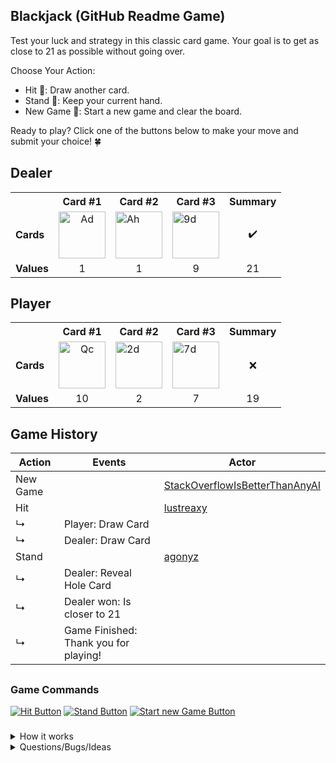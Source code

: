 ## Blackjack (GitHub Readme Game)
Test your luck and strategy in this classic card game. Your goal is to get as close to 21 as possible without going over.

Choose Your Action:
- Hit 🎴: Draw another card.
- Stand 🛑: Keep your current hand.
- New Game 🔄: Start a new game and clear the board.

Ready to play? Click one of the buttons below to make your move and submit your choice! 🍀

<!-- blackjack-area -->

## Dealer
<div>

<table>
  <tr>
    <th></th>
    <th>Card #1</th><th>Card #2</th><th>Card #3</th>
    <th>Summary</th>
  </tr>
  <tr>
    <td><strong>Cards</strong></td>
    <td align="center"><img width="75" src="assets/cards/AD.svg" alt="Ad"></td><td><img width="75" src="assets/cards/AH.svg" alt="Ah"></td><td><img width="75" src="assets/cards/9D.svg" alt="9d"></td>
    <td align="center">✔️</td>
  </tr>
  <tr>
    <td><strong>Values</strong></td>
    <td align="center">1</td><td align="center">1</td><td align="center">9</td>
    <td align="center">21</td>
  </tr>
</table>
  
</div>

## Player
<div>

<table>
  <tr>
    <th></th>
    <th>Card #1</th><th>Card #2</th><th>Card #3</th>
    <th>Summary</th>
  </tr>
  <tr>
    <td><strong>Cards</strong></td>
    <td align="center"><img width="75" src="assets/cards/QC.svg" alt="Qc"></td><td><img width="75" src="assets/cards/2D.svg" alt="2d"></td><td><img width="75" src="assets/cards/7D.svg" alt="7d"></td>
    <td align="center">❌</td>
  </tr>
  <tr>
    <td><strong>Values</strong></td>
    <td align="center">10</td><td align="center">2</td><td align="center">7</td>
    <td align="center">19</td>
  </tr>
</table>
  
</div>

## Game History
| Action | Events | Actor |
| ------ | ------ | ----- |
| New Game || <a href='https://github.com/StackOverflowIsBetterThanAnyAI'>StackOverflowIsBetterThanAnyAI</a> |
| Hit || <a href='https://github.com/lustreaxy'>lustreaxy</a> |
| ↳ | Player: Draw Card ||
| ↳ | Dealer: Draw Card ||
| Stand || <a href='https://github.com/agonyz'>agonyz</a> |
| ↳ | Dealer: Reveal Hole Card ||
| ↳ | Dealer won: Is closer to 21 ||
| ↳ | Game Finished: Thank you for playing! ||

<!-- /blackjack-area -->

##

### Game Commands

<div>

[![Hit Button](https://img.shields.io/badge/Hit-224D42?style=for-the-badge)](https://github.com/agonyz/readme-blackjack/issues/new?body=Please%20don%27t%20change%20anything%20in%20this%20issue.%20To%20execute%20your%20action%20simply%20submit%20the%20issue.&title=Blackjack:%20Hit)
[![Stand Button](https://img.shields.io/badge/Stand-ffc107?style=for-the-badge)](https://github.com/agonyz/readme-blackjack/issues/new?body=Please%20don%27t%20change%20anything%20in%20this%20issue.%20To%20execute%20your%20action%20simply%20submit%20the%20issue.&title=Blackjack:%20Stand)
[![Start new Game Button](https://img.shields.io/badge/New%20Game-701F18?style=for-the-badge)](https://github.com/agonyz/readme-blackjack/issues/new?body=Please%20don%27t%20change%20anything%20in%20this%20issue.%20To%20execute%20your%20action%20simply%20submit%20the%20issue.&title=Blackjack:%20New%20Game)

</div>

###

<details><summary>How it works</summary>

When you click on a link, it will create and submit a new GitHub issue with the desired action. This action triggers a GitHub workflow, which runs a small Typescript script responsible for executing the specified action in the blackjack game. The script then updates the content of the README file to reflect the current game state and commits the changes back to the repository.

</details>

<details><summary>Questions/Bugs/Ideas</summary>

If you have any questions, encounter any bugs or have ideas to improve the game, you can simply create an issue and mention me.

</details>